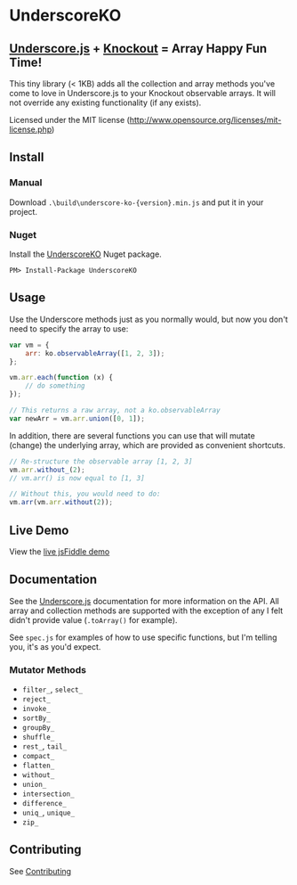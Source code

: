 # UnderscoreKO #

## [Underscore.js](http://documentcloud.github.com/underscore/) + [Knockout](http://knockoutjs.com) = Array Happy Fun Time! ##

This tiny library (< 1KB) adds all the collection and array methods you've come to love in Underscore.js to your Knockout observable arrays. It will not override any existing functionality (if any exists).

Licensed under the MIT license (http://www.opensource.org/licenses/mit-license.php)

## Install ##

### Manual ###

Download `.\build\underscore-ko-{version}.min.js` and put it in your project.

### Nuget ###

Install the [UnderscoreKO](http://nuget.org/packages/UnderscoreKO) Nuget package.

    PM> Install-Package UnderscoreKO

## Usage ##

Use the Underscore methods just as you normally would, but now you don't need to specify the array to use:

```js
var vm = {
    arr: ko.observableArray([1, 2, 3]);
};

vm.arr.each(function (x) {
    // do something
});

// This returns a raw array, not a ko.observableArray
var newArr = vm.arr.union([0, 1]);
```

In addition, there are several functions you can use that will mutate (change) the underlying array, which are provided as convenient shortcuts.

```js
// Re-structure the observable array [1, 2, 3]
vm.arr.without_(2);
// vm.arr() is now equal to [1, 3]

// Without this, you would need to do:
vm.arr(vm.arr.without(2));
```
## Live Demo ##

View the [live jsFiddle demo](http://jsfiddle.net/kamranayub/exnqe/)

## Documentation ##

See the [Underscore.js](http://documentcloud.github.com/underscore/) documentation for more information on the API. All array and collection methods are supported with the exception of any I felt didn't provide value (`.toArray()` for example).

See `spec.js` for examples of how to use specific functions, but I'm telling you, it's as you'd expect.

### Mutator Methods ###

* `filter_`, `select_`
* `reject_`
* `invoke_`
* `sortBy_`
* `groupBy_`
* `shuffle_`
* `rest_`, `tail_`
* `compact_`
* `flatten_`
* `without_`
* `union_`
* `intersection_`
* `difference_`
* `uniq_`, `unique_`
* `zip_`

## Contributing

See [Contributing](CONTRIBUTING.md)
